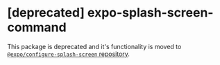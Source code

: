 # [deprecated] expo-splash-screen-command

This package is deprecated and it's functionality is moved to [`@expo/configure-splash-screen` repository](https://github.com/expo/expo-cli/tree/master/packages/configure-splash-screen).
